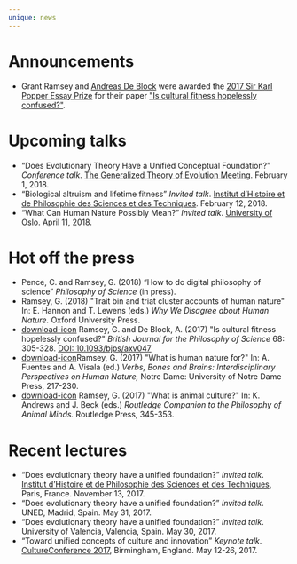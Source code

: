 ```yaml
---
unique: news
---
```



# Announcements

*   Grant Ramsey and [Andreas De Block](https://hiw.kuleuven.be/claw/people/00002503) were awarded the [2017 Sir Karl Popper Essay Prize](https://academic.oup.com/bjps/pages/popper_prize) for their paper  ["Is cultural fitness hopelessly confused?"](/papers/2017-bjps-cultural-fitness.pdf).

# Upcoming talks


*	“Does Evolutionary Theory Have a Unified Conceptual Foundation?” _Conference talk_. [The Generalized Theory of Evolution Meeting](http://dclps.phil.hhu.de/genevo/). February 1, 2018.
*	“Biological altruism and lifetime fitness” _Invited talk_. [Institut d’Histoire et de Philosophie des Sciences et des Techniques](http://www.ihpst.cnrs.fr/en). February 12, 2018.
*	“What Can Human Nature Possibly Mean?” _Invited talk_. [University of Oslo](http://www.uio.no/english/). April 11, 2018.



# Hot off the press


*   Pence, C. and Ramsey, G. (2018) “How to do digital philosophy of science” _Philosophy of Science_ (in press).
*   Ramsey, G. (2018) "Trait bin and triat cluster accounts of human nature" In: E. Hannon and T. Lewens (eds.) _Why We Disagree about Human Nature._ Oxford University Press.
*   [download-icon](/papers/2017-bjps-cultural-fitness.pdf) Ramsey, G. and De Block, A. (2017) "Is cultural fitness hopelessly confused?" _British Journal for the Philosophy of Science_ 68: 305-328. [DOI: 10.1093/bjps/axv047](http://dx.doi.org/10.1093/bjps/axv047)
*   [download-icon](/papers/2017-human_nature_for.pdf)Ramsey, G. (2017) "What is human nature for?" In: A. Fuentes and A. Visala (ed.) _Verbs, Bones and Brains: Interdisciplinary Perspectives on Human Nature,_ Notre Dame: University of Notre Dame Press, 217-230.
*   [download-icon](/papers/2017-animal-culture.pdf) Ramsey, G. (2017) "What is animal culture?" In: K. Andrews and J. Beck (eds.) _Routledge Companion to the Philosophy of Animal Minds._ Routledge Press, 345-353.





# Recent lectures

*   “Does evolutionary theory have a unified foundation?” _Invited talk_. [Institut d’Histoire et de Philosophie des Sciences et des Techniques](http://www.ihpst.cnrs.fr/en), Paris, France. November 13, 2017. 
*   “Does evolutionary theory have a unified foundation?” _Invited talk_. UNED, Madrid, Spain. May 31, 2017.
*   “Does evolutionary theory have a unified foundation?” _Invited talk_. University of Valencia, Valencia, Spain. May 30, 2017.
*   “Toward unified concepts of culture and innovation” _Keynote talk_. [CultureConference 2017](https://culture-conference.com), Birmingham, England. May 12-26, 2017.


